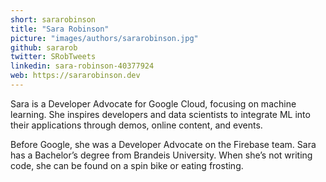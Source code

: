```yaml
---
short: sararobinson
title: "Sara Robinson"
picture: "images/authors/sararobinson.jpg"
github: sararob
twitter: SRobTweets
linkedin: sara-robinson-40377924
web: https://sararobinson.dev
---
```


Sara is a Developer Advocate for Google Cloud, focusing on machine learning. She inspires
developers and data scientists to integrate ML into their applications through demos, online
content, and events. 

Before Google, she was a Developer Advocate on the Firebase team.
Sara has a Bachelor’s degree from Brandeis University. When she’s not writing code, she can be
found on a spin bike or eating frosting.
